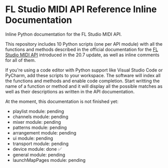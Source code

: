 # FL Studio MIDI API Reference Inline Documentation
 Inline Python documentation for the FL Studio MIDI API.

This repository includes 10 Python scripts (one per API module) with all the functions and methods described in the official
documentation for the [FL Studio MIDI API](https://www.image-line.com/support/flstudio_online_betamanual/html/midi_scripting.htm) introduced in the 20.7 update, as well as inline comments for all of them.

If you're using a code editor with Python support like Visual Studio Code or PyCharm, add these scripts to 
your workspace. The software will index all the functions and methods and enable code completion. Start writting the name of a function or method and it will display all the possible matches as well as their descriptions as written in the API documentation.

At the moment, this documentation is not finished yet:

* playlist module: pending
* channels module: pending
* mixer module: pending
* patterns module: pending
* arrangement module: pending
* ui module: pending
* transport module: pending
* device module: done ✅
* general module: pending
* launchMapPages module: pending